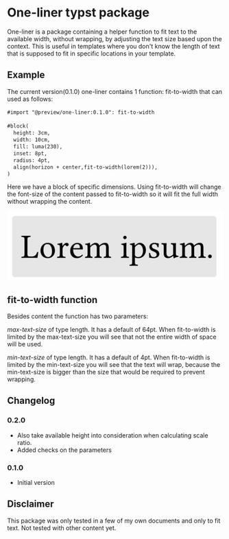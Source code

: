 # One-liner typst package

One-liner is a package containing a helper function to fit text to the available width, without wrapping, by 
adjusting the text size based upon the context. This is useful in templates where you 
don't know the length of text that is supposed to fit in specific locations in your template.

## Example
The current version(0.1.0) one-liner contains 1 function: fit-to-width that can used as follows:

```typst
#import "@preview/one-liner:0.1.0": fit-to-width 

#block(
  height: 3cm,
  width: 10cm,
  fill: luma(230),
  inset: 8pt,
  radius: 4pt,
  align(horizon + center,fit-to-width(lorem(2))),
)
```

Here we have a block of specific dimensions. Using fit-to-width will change the font-size of the content passed 
to fit-to-width so it will fit the full width without wrapping the content.

![Example1](./example1.png "Example1 of Typst one-liner: fit-to-width")

## fit-to-width function
Besides content the function has two parameters:

*max-text-size* of type length. It has a default of 64pt. When fit-to-width is limited by the max-text-size you will see that not
the entire width of space will be used.

*min-text-size* of type length. It has a default of 4pt. When fit-to-width is limited by the min-text-size you will see that the text will wrap,
because the min-text-size is bigger than the size that would be required to prevent wrapping.

## Changelog

### 0.2.0 
- Also take available height into consideration when calculating scale ratio.
- Added checks on the parameters

### 0.1.0 
- Initial version

## Disclaimer
This package was only tested in a few of my own documents and only to fit text. Not tested with other content yet.